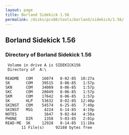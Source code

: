 ```yaml
---
layout: page
title: Borland Sidekick 1.56
permalink: /disks/pcx86/tools/borland/sidekick/1.56/
---
```


Borland Sidekick 1.56
---------------------

### Directory of Borland Sidekick 1.56

     Volume in drive A is SIDEKICK156
     Directory of  A:\
    
    README   COM    16074   8-02-85  10:27a
    SK       COM    39515   8-06-85   1:57p
    SKN      COM    34009   8-06-85   1:57p
    SKC      COM    28049   8-06-85   1:57p
    SKM      COM    17642   8-06-85   1:57p
    SK       HLP    53632   8-02-85  12:40p
    SKINST   COM    54574   6-25-85   7:49p
    SKINST   MSG     4224   6-14-85   4:19p
    NOTES            1647   9-02-84   4:58a
    PHONE    DIR     1358   5-03-85   2:01p
    READ-ME  SK     12928   8-14-85  11:10a
           11 File(s)     92160 bytes free
